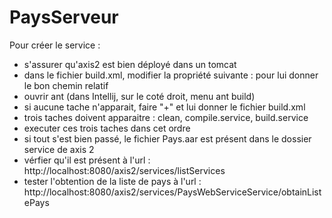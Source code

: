 # PaysServeur
Pour créer le service :
- s'assurer qu'axis2 est bien déployé dans un tomcat
- dans le fichier build.xml, modifier la propriété suivante :
  <property name="tomcat.dir" value="C:/apache-tomcat-8.0.28/webapps/axis2/WEB-INF/services"/>
  pour lui donner le bon chemin relatif
- ouvrir ant (dans Intellij, sur le coté droit, menu ant build)
- si aucune tache n'apparait, faire "+" et lui donner le fichier build.xml
- trois taches doivent apparaitre : clean, compile.service, build.service
- executer ces trois taches dans cet ordre
- si tout s'est bien passé, le fichier Pays.aar est présent dans le dossier service de axis 2
- vérfier qu'il est présent à l'url : http://localhost:8080/axis2/services/listServices
- tester l'obtention de la liste de pays à l'url : http://localhost:8080/axis2/services/PaysWebServiceService/obtainListePays
